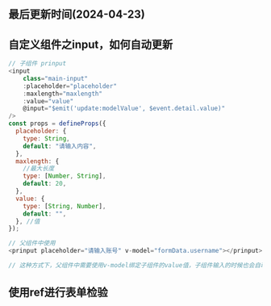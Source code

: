 <!--
 * @Description: vue3技巧文档
 * @Author: prui
 * @Date: 2024-04-25 15:14:33
 * @LastEditTime: 2024-04-25 16:05:05
 * @LastEditors: prui
 * 不忘初心,不负梦想
-->

## 最后更新时间(2024-04-23)

## 自定义组件之input，如何自动更新

```js
// 子组件 prinput
<input
    class="main-input"
    :placeholder="placeholder"
    :maxlength="maxlength"
    :value="value"
    @input="$emit('update:modelValue', $event.detail.value)"
/>
const props = defineProps({
  placeholder: {
    type: String,
    default: "请输入内容",
  },
  maxlength: {
    //最大长度
    type: [Number, String],
    default: 20,
  },
  value: {
    type: [String, Number],
    default: "",
  }, //值
});

// 父组件中使用
<prinput placeholder="请输入账号" v-model="formData.username"></prinput>

// 这种方式下，父组件中需要使用v-model绑定子组件的value值，子组件输入的时候也会自动更新父组件的value值
```

## 使用ref进行表单检验

```js
```
